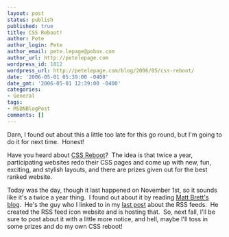 ```yaml
---
layout: post
status: publish
published: true
title: CSS Reboot!
author: Pete
author_login: Pete
author_email: pete.lepage@pobox.com
author_url: http://petelepage.com
wordpress_id: 1812
wordpress_url: http://petelepage.com/blog/2006/05/css-reboot/
date: '2006-05-01 05:39:00 -0400'
date_gmt: '2006-05-01 12:39:00 -0400'
categories:
- General
tags:
- MSDNBlogPost
comments: []
---
```

<p>Darn, I found out about this a little too late for this go round, but I'm going to do it for next time.&nbsp; Honest!</p>
<p>Have you heard about <a href="http://www.cssreboot.com/">CSS Reboot</a>?&nbsp; The idea is that twice a year, participating websites redo their CSS pages and come up with new, fun, exciting, and stylish layouts, and there are prizes given out for the best ranked website.</p>
<p>Today was the day, though it last happened on November 1st, so it sounds like it's a twice a year thing.&nbsp; I found out about it by reading <a href="http://www.mattbrett.com">Matt Brett's blog</a>.&nbsp; He's the guy who I linked to in my <a href="/petel/archive/2006/04/28/586236.aspx">last post</a> about the RSS feeds.&nbsp; He created the RSS feed icon website and is hosting that.&nbsp; So, next fall, I'll be sure to post about it with a little more notice, and hell, maybe I'll toss in some prizes and do my own CSS reboot!</p>
